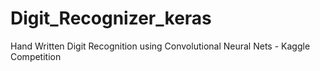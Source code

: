 # Digit_Recognizer_keras
Hand Written Digit Recognition using Convolutional Neural Nets - Kaggle Competition
